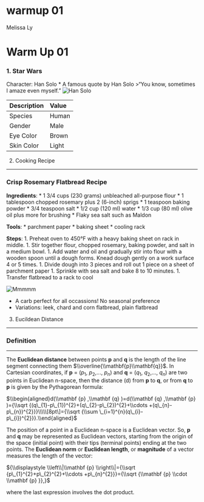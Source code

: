 warmup 01
================
Melissa Ly

Warm Up 01
==========

### 1. Star Wars

Character: Han Solo \* A famous quote by Han Solo &gt;“You know, sometimes I amaze even myself.” ![Han Solo](https://vignette.wikia.nocookie.net/starwars/images/e/e2/TFAHanSolo.png/revision/latest/scale-to-width-down/1000?cb=20160208055002)

| Description | Value |
|-------------|:------|
| Species     | Human |
| Gender      | Male  |
| Eye Color   | Brown |
| Skin Color  | Light |

2. Cooking Recipe
-----------------

### Crisp Rosemary Flatbread Recipe

**Ingredients**: \* 1 3/4 cups (230 grams) unbleached all-purpose flour \* 1 tablespoon chopped rosemary plus 2 (6-inch) sprigs \* 1 teaspoon baking powder \* 3/4 teaspoon salt \* 1/2 cup (120 ml) water \* 1/3 cup (80 ml) olive oil plus more for brushing \* Flaky sea salt such as Maldon

**Tools**: \* parchment paper \* baking sheet \* cooling rack

**Steps**: 1. Preheat oven to 450°F with a heavy baking sheet on rack in middle. 1. Stir together flour, chopped rosemary, baking powder, and salt in a medium bowl. 1. Add water and oil and gradually stir into flour with a wooden spoon until a dough forms. Knead dough gently on a work surface 4 or 5 times. 1. Divide dough into 3 pieces and roll out 1 piece on a sheet of parchment paper 1. Sprinkle with sea salt and bake 8 to 10 minutes. 1. Transfer flatbread to a rack to cool

![Mmmmm](https://smittenkitchendotcom.files.wordpress.com/2015/05/crisp-rosemary-flatbread1.jpg)

-   A carb perfect for all occassions! No seasonal preference
-   Variations: leek, chard and corn flatbread, plain flatbread

3. Eucildean Distance
---------------------

### Definition

------------------------------------------------------------------------

The <b>Euclidean distance</b> between points <b>p</b> and <b>q</b> is the length of the line segment connecting them $\\overline{\\mathbf{p}\\mathbf{q}}$. In Cartesian coordinates, if <b>p</b> = (<i>p</i><sub>1</sub>, <i>p</i><sub>2</sub>,..., <i>p</i><sub><i>n</i></sub>) and <b>q</b> = (<i>q</i><sub>1</sub>, <i>q</i><sub>2</sub>,..., <i>q</i><sub><i>n</i></sub>) are two points in Euclidean n-space, then the distance (d) from <b>p</b> to <b>q</b>, or from <b>q</b> to <b>p</b> is given by the Pythagorean formula:

$\\begin{aligned}d(\\mathbf {p} ,\\mathbf {q} )=d(\\mathbf {q} ,\\mathbf {p} )={\\sqrt {(q\_{1}-p\_{1})^{2}+(q\_{2}-p\_{2})^{2}+\\cdots +(q\_{n}-p\_{n})^{2}}}\\\\\[8pt\]={\\sqrt {\\sum \_{i=1}^{n}(q\_{i}-p\_{i})^{2}}}.\\end{aligned}$

The position of a point in a Euclidean n-space is a Euclidean vector. So, <b>p</b> and <b>q</b> may be represented as Euclidean vectors, starting from the origin of the space (initial point) with their tips (terminal points) ending at the two points. The <b>Euclidean norm</b> or <b>Euclidean length</b>, or <b>magnitude</b> of a vector measures the length of the vector:

${\\displaystyle \\left\\|\\mathbf {p} \\right\\|={\\sqrt {p\_{1}^{2}+p\_{2}^{2}+\\cdots +p\_{n}^{2}}}={\\sqrt {\\mathbf {p} \\cdot \\mathbf {p} }},}$

where the last expression involves the dot product.
